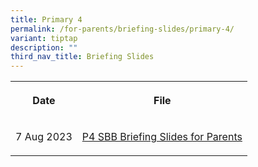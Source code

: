 ```yaml
---
title: Primary 4
permalink: /for-parents/briefing-slides/primary-4/
variant: tiptap
description: ""
third_nav_title: Briefing Slides
---
```

<table style="minWidth: 50px">
<colgroup>
<col>
<col>
</colgroup>
<tbody>
<tr>
<th rowspan="1" colspan="1">
<p>Date</p>
</th>
<th rowspan="1" colspan="1">
<p>File</p>
</th>
</tr>
<tr>
<td rowspan="1" colspan="1">
<p>7 Aug 2023</p>
</td>
<td rowspan="1" colspan="1">
<p><a href="/files/P4_SBB_Briefing_for_Parents_2023.pdf" rel="noopener noreferrer nofollow" target="_blank">P4 SBB Briefing Slides for Parents</a>
</p>
</td>
</tr>
</tbody>
</table>
<p></p>
<p></p>
<p></p>